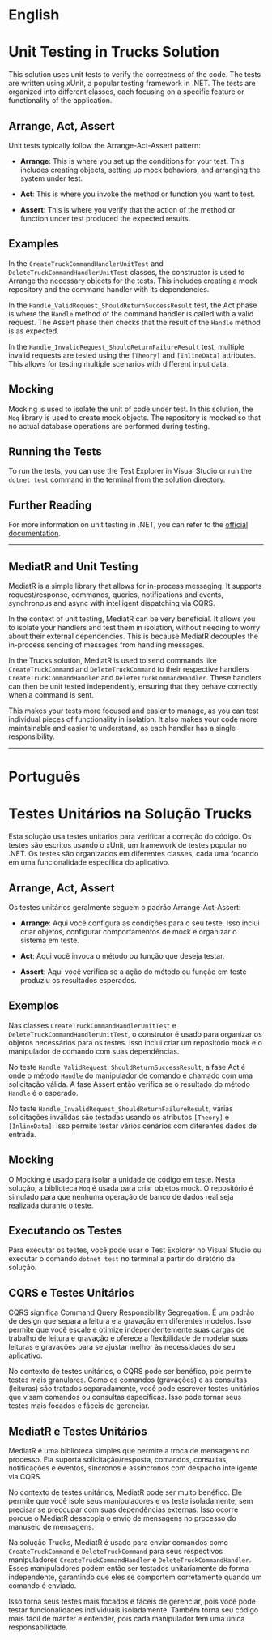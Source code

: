 # English
# Unit Testing in Trucks Solution

This solution uses unit tests to verify the correctness of the code. The tests are written using xUnit, a popular testing framework in .NET. The tests are organized into different classes, each focusing on a specific feature or functionality of the application.

## Arrange, Act, Assert

Unit tests typically follow the Arrange-Act-Assert pattern:

- **Arrange**: This is where you set up the conditions for your test. This includes creating objects, setting up mock behaviors, and arranging the system under test.

- **Act**: This is where you invoke the method or function you want to test.

- **Assert**: This is where you verify that the action of the method or function under test produced the expected results.

## Examples

In the `CreateTruckCommandHandlerUnitTest` and `DeleteTruckCommandHandlerUnitTest` classes, the constructor is used to Arrange the necessary objects for the tests. This includes creating a mock repository and the command handler with its dependencies.

In the `Handle_ValidRequest_ShouldReturnSuccessResult` test, the Act phase is where the `Handle` method of the command handler is called with a valid request. The Assert phase then checks that the result of the `Handle` method is as expected.

In the `Handle_InvalidRequest_ShouldReturnFailureResult` test, multiple invalid requests are tested using the `[Theory]` and `[InlineData]` attributes. This allows for testing multiple scenarios with different input data.

## Mocking

Mocking is used to isolate the unit of code under test. In this solution, the `Moq` library is used to create mock objects. The repository is mocked so that no actual database operations are performed during testing.

## Running the Tests

To run the tests, you can use the Test Explorer in Visual Studio or run the `dotnet test` command in the terminal from the solution directory.

## Further Reading

For more information on unit testing in .NET, you can refer to the [official documentation](https://docs.microsoft.com/en-us/dotnet/core/testing/).

--- 

## MediatR and Unit Testing

MediatR is a simple library that allows for in-process messaging. It supports request/response, commands, queries, notifications and events, synchronous and async with intelligent dispatching via CQRS.

In the context of unit testing, MediatR can be very beneficial. It allows you to isolate your handlers and test them in isolation, without needing to worry about their external dependencies. This is because MediatR decouples the in-process sending of messages from handling messages.

In the Trucks solution, MediatR is used to send commands like `CreateTruckCommand` and `DeleteTruckCommand` to their respective handlers `CreateTruckCommandHandler` and `DeleteTruckCommandHandler`. These handlers can then be unit tested independently, ensuring that they behave correctly when a command is sent.

This makes your tests more focused and easier to manage, as you can test individual pieces of functionality in isolation. It also makes your code more maintainable and easier to understand, as each handler has a single responsibility.

----
# Português
# Testes Unitários na Solução Trucks

Esta solução usa testes unitários para verificar a correção do código. Os testes são escritos usando o xUnit, um framework de testes popular no .NET. Os testes são organizados em diferentes classes, cada uma focando em uma funcionalidade específica do aplicativo.

## Arrange, Act, Assert

Os testes unitários geralmente seguem o padrão Arrange-Act-Assert:

- **Arrange**: Aqui você configura as condições para o seu teste. Isso inclui criar objetos, configurar comportamentos de mock e organizar o sistema em teste.

- **Act**: Aqui você invoca o método ou função que deseja testar.

- **Assert**: Aqui você verifica se a ação do método ou função em teste produziu os resultados esperados.

## Exemplos

Nas classes `CreateTruckCommandHandlerUnitTest` e `DeleteTruckCommandHandlerUnitTest`, o construtor é usado para organizar os objetos necessários para os testes. Isso inclui criar um repositório mock e o manipulador de comando com suas dependências.

No teste `Handle_ValidRequest_ShouldReturnSuccessResult`, a fase Act é onde o método `Handle` do manipulador de comando é chamado com uma solicitação válida. A fase Assert então verifica se o resultado do método `Handle` é o esperado.

No teste `Handle_InvalidRequest_ShouldReturnFailureResult`, várias solicitações inválidas são testadas usando os atributos `[Theory]` e `[InlineData]`. Isso permite testar vários cenários com diferentes dados de entrada.

## Mocking

O Mocking é usado para isolar a unidade de código em teste. Nesta solução, a biblioteca `Moq` é usada para criar objetos mock. O repositório é simulado para que nenhuma operação de banco de dados real seja realizada durante o teste.

## Executando os Testes

Para executar os testes, você pode usar o Test Explorer no Visual Studio ou executar o comando `dotnet test` no terminal a partir do diretório da solução.

## CQRS e Testes Unitários

CQRS significa Command Query Responsibility Segregation. É um padrão de design que separa a leitura e a gravação em diferentes modelos. Isso permite que você escale e otimize independentemente suas cargas de trabalho de leitura e gravação e oferece a flexibilidade de modelar suas leituras e gravações para se ajustar melhor às necessidades do seu aplicativo.

No contexto de testes unitários, o CQRS pode ser benéfico, pois permite testes mais granulares. Como os comandos (gravações) e as consultas (leituras) são tratados separadamente, você pode escrever testes unitários que visam comandos ou consultas específicas. Isso pode tornar seus testes mais focados e fáceis de gerenciar.

## MediatR e Testes Unitários

MediatR é uma biblioteca simples que permite a troca de mensagens no processo. Ela suporta solicitação/resposta, comandos, consultas, notificações e eventos, sincronos e assíncronos com despacho inteligente via CQRS.

No contexto de testes unitários, MediatR pode ser muito benéfico. Ele permite que você isole seus manipuladores e os teste isoladamente, sem precisar se preocupar com suas dependências externas. Isso ocorre porque o MediatR desacopla o envio de mensagens no processo do manuseio de mensagens.

Na solução Trucks, MediatR é usado para enviar comandos como `CreateTruckCommand` e `DeleteTruckCommand` para seus respectivos manipuladores `CreateTruckCommandHandler` e `DeleteTruckCommandHandler`. Esses manipuladores podem então ser testados unitariamente de forma independente, garantindo que eles se comportem corretamente quando um comando é enviado.

Isso torna seus testes mais focados e fáceis de gerenciar, pois você pode testar funcionalidades individuais isoladamente. Também torna seu código mais fácil de manter e entender, pois cada manipulador tem uma única responsabilidade.
